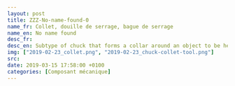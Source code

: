 ```yaml
---
layout: post
title: ZZZ-No-name-found-0
name_fr: Collet, douille de serrage, bague de serrage
name_en: No name found
desc_fr: 
desc_en: Subtype of chuck that forms a collar around an object to be held and exerts a strong clamping force on the object when it is tightened, usually by means of a tapered outer collar. It may be used to hold a workpiece or a tool.
img: ["2019-02-23_collet.png", "2019-02-23_chuck-collet-tool.png"]
src: 
date: 2019-03-15 17:58:00 +0100
categories: [Composant mécanique]
---
```

